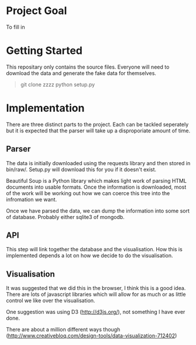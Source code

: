 # Project Goal

To fill in

# Getting Started

This repositary only contains the source files. Everyone will need to download the data and generate the fake data for themselves. 

> git clone zzzz
> python setup.py


# Implementation

There are three distinct parts to the project. Each can be tackled seperately but it is expected that the parser will take up a disproporiate amount of time.

## Parser

The data is initially downloaded using the requests library and then stored in bin/raw/. Setup.py will download this for you if it doesn't exist.

Beautiful Soup is a Python library which makes light work of parsing HTML documents into usable formats. Once the information is downloaded, most of the work will be working out how we can coerce this tree into the infromation we want.

Once we have parsed the data, we can dump the information into some sort of database. Probably either sqlite3 of mongodb.

## API

This step will link together the database and the visualisation. How this is implemented depends a lot on how we decide to do the visualisation.

## Visualisation

It was suggested that we did this in the browser, I think this is a good idea. There are lots of javascript libraries which will allow for as much or as little control we like over the visualisation.

One suggestion was using D3 (http://d3js.org/), not something I have ever done.

There are about a million different ways though (http://www.creativebloq.com/design-tools/data-visualization-712402)
